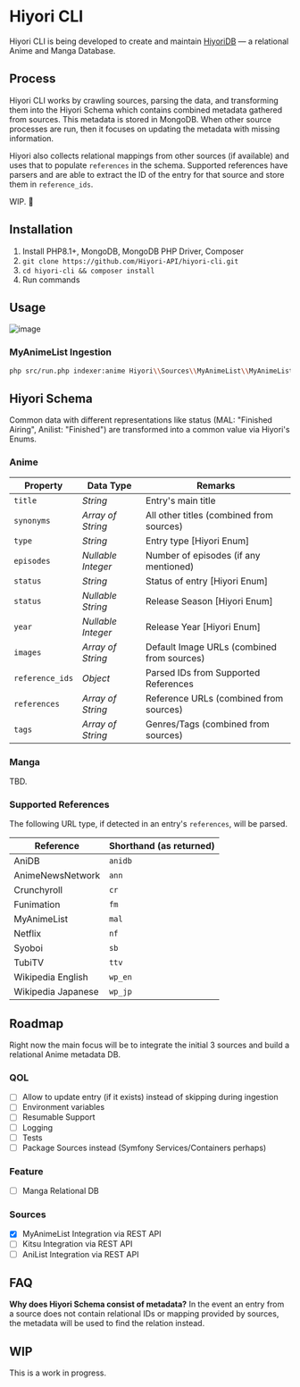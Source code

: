 # Hiyori CLI
Hiyori CLI is being developed to create and maintain [HiyoriDB](https://github.com/Hiyori-API/HiyoriDB) — a relational Anime and Manga Database.

## Process
Hiyori CLI works by crawling sources, parsing the data, and transforming them into the Hiyori Schema which contains combined metadata gathered from sources.
This metadata is stored in MongoDB. When other source processes are run, then it focuses on updating the metadata with missing information.

Hiyori also collects relational mappings from other sources (if available) and uses that to populate `references` in the schema.
Supported references have parsers and are able to extract the ID of the entry for that source and store them in `reference_ids`.

WIP. 🚧

## Installation
1. Install PHP8.1+, MongoDB, MongoDB PHP Driver, Composer
3. `git clone https://github.com/Hiyori-API/hiyori-cli.git`
4. `cd hiyori-cli && composer install`
5. Run commands

## Usage
![image](https://github.com/Hiyori-API/hiyori-cli/assets/9166451/8357ef11-22fd-4492-93c4-737648ece7d7)

### MyAnimeList Ingestion
```sh
php src/run.php indexer:anime Hiyori\\Sources\\MyAnimeList\\MyAnimeListIngestion
```

## Hiyori Schema
Common data with different representations like status (MAL: "Finished Airing", Anilist: "Finished") are transformed into a common value via Hiyori's Enums.

### Anime

| Property        | Data Type         | Remarks                                    |
|-----------------|-------------------|--------------------------------------------|
| `title`         | _String_          | Entry's main title                         |
| `synonyms`      | _Array of String_ | All other titles (combined from sources)   |
| `type`          | _String_          | Entry type [Hiyori Enum]                   |
| `episodes`      | _Nullable Integer_ | Number of episodes (if any mentioned)      |
| `status`        | _String_          | Status of entry [Hiyori Enum]              |
| `status`        | _Nullable String_ | Release Season [Hiyori Enum]               |
| `year`          | _Nullable Integer_ | Release Year [Hiyori Enum]                 |
| `images`        | _Array of String_ | Default Image URLs (combined from sources) |
| `reference_ids` | _Object_          | Parsed IDs from Supported References       |
| `references`    | _Array of String_ | Reference URLs (combined from sources)     |
| `tags`          | _Array of String_ | Genres/Tags (combined from sources)        |

### Manga
TBD.

### Supported References

The following URL type, if detected in an entry's `references`, will be parsed.

| Reference          | Shorthand (as returned) |
|--------------------|-------------------------|
| AniDB              | `anidb`                 |
| AnimeNewsNetwork   | `ann`                   |
| Crunchyroll        | `cr`                    |
| Funimation         | `fm`                    |
| MyAnimeList        | `mal`                   |
| Netflix            | `nf`                    |
| Syoboi             | `sb`                    |
| TubiTV             | `ttv`                   |
| Wikipedia English  | `wp_en`                 |
| Wikipedia Japanese | `wp_jp`                 |

## Roadmap
Right now the main focus will be to integrate the initial 3 sources and build a relational Anime metadata DB.

### QOL
- [ ] Allow to update entry (if it exists) instead of skipping during ingestion
- [ ] Environment variables
- [ ] Resumable Support
- [ ] Logging
- [ ] Tests
- [ ] Package Sources instead (Symfony Services/Containers perhaps)

### Feature
- [ ] Manga Relational DB

### Sources
- [x] MyAnimeList Integration via REST API
- [ ] Kitsu Integration via REST API
- [ ] AniList Integration via REST API

## FAQ
**Why does Hiyori Schema consist of metadata?**
In the event an entry from a source does not contain relational IDs or mapping provided by sources, the metadata will be used to find the relation instead.

## WIP
This is a work in progress.
